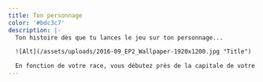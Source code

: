 ```yaml
---
title: Ton personnage
color: '#bdc3c7'
description: |-
  Ton histoire dès que tu lances le jeu sur ton personnage...

  ![Alt](/assets/uploads/2016-09_EP2_Wallpaper-1920x1200.jpg "Title")

  En fonction de votre race, vous débutez près de la capitale de votre tribu.
---
```


